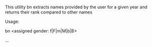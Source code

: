 This utility bn extracts names provided by the user for a given year and returns their rank compared to other names

Usage:

bn <year> <assigned gender: f|F|m|M|b|B>

<Name1> <Name2> ...
